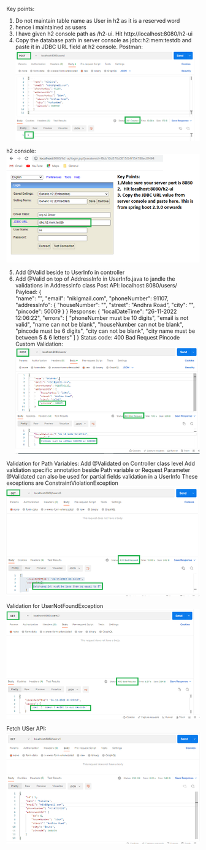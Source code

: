 Key points:
1. Do not maintain table name as User in h2 as it is a reserved word
2. hence i maintained as users
3. I have given h2 console path as /h2-ui. Hit http://localhost:8080/h2-ui
4. Copy the database path in server console as jdbc:h2:mem:testdb and paste it in JDBC URL field at h2 console.
Postman:
![img_1.png](img_1.png)

h2 console:
![img_2.png](img_2.png)

5. Add @Valid beside to UserInfo in controller
6. Add @Valid on top of AddressInfo in UserInfo.java to jandle the validations in AddressInfo class
Post API:
localhost:8080/users/
Payload:
   {    
   "name": "",
   "email": "nikigmail.com",
   "phoneNumber": 91107,
   "addressInfo": {
   "houseNumber": "",
   "street": "Andhra Road",
   "city": "",
   "pincode": 50009
   }
   }
Response:
   {
   "localDateTime": "26-11-2022 12:06:22",
   "errors": [
   "phoneNumber must be 10 digits",
   "email is not valid",
   "name can not be blank",
   "houseNumber can not be blank",
   "pincode must be 6 digits",
   "city can not be blank",
   "city name must be between 5 & 6 letters"
   ]
   }
Status code: 400 Bad Request
Pincode Custom Validation:
![img_3.png](img_3.png)

Validation for Path Variables:
Add @Validated on Controller class level
Add valdiation specific annotation beside Path variable or Request Parameter
@Validated can also be used for partial fields validation in a UserInfo
These exceptions are ConstraintViolationException
![img_4.png](img_4.png)

Validation for UserNotFoundException
![img_5.png](img_5.png)

Fetch USer API:
![img_6.png](img_6.png)


